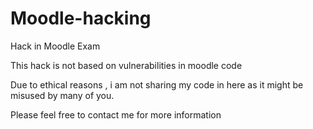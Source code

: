# Moodle-hacking
Hack in Moodle Exam

This hack is not based on vulnerabilities in moodle code

Due to ethical reasons , i am not sharing my code in here as it might be misused by many of you.

Please feel free to contact me for more information
